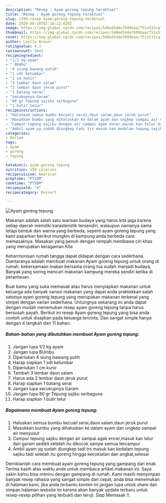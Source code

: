 ```yaml
---
description: "Resep : Ayam goreng tepung teraktual"
title: "Resep : Ayam goreng tepung teraktual"
slug: 1298-resep-ayam-goreng-tepung-teraktual
date: 2020-08-10T02:18:22.828Z
image: https://img-global.cpcdn.com/recipes/540ed54de7b99baa/751x532cq70/ayam-goreng-tepung-foto-resep-utama.jpg
thumbnail: https://img-global.cpcdn.com/recipes/540ed54de7b99baa/751x532cq70/ayam-goreng-tepung-foto-resep-utama.jpg
cover: https://img-global.cpcdn.com/recipes/540ed54de7b99baa/751x532cq70/ayam-goreng-tepung-foto-resep-utama.jpg
author: Luella Brewer
ratingvalue: 4.3
reviewcount: 9841
recipeingredient:
- "1/2 kg ayam"
- " BUmbu"
- "4 siung bawang putih"
- "1 sdt ketumbar"
- "1 cm kunir"
- "3 lembar daun salam"
- "2 lembar daun jeruk purut"
- "1 batang serai"
- "secukupnya Garam"
- "80 gr Tepung sajiku serbaguna"
- "1 butir telur"
recipeinstructions:
- "Haluskan semua bumbu kecuali serai,daun salam,daun jeruk purut"
- "Masukkan bumbu yang dihaluskan ke dalam ayam dan ungkep sampai air menyusut"
- "Campur tepung sajiku dengan air sampai agak encer,masuk kan telur dan garam sedikit setelah itu dikocok sampe semua tercampur"
- "Ambil ayam yg sudah diungkep tadi trs masuk kan kedalam tepung sajiku tadi setelah itu goreng hingga kecoklatan dan angkat,selesai"
categories:
- Recipe
tags:
- ayam
- goreng
- tepung

katakunci: ayam goreng tepung 
nutrition: 159 calories
recipecuisine: American
preptime: "PT15M"
cooktime: "PT56M"
recipeyield: "4"
recipecategory: Dessert

---
```



![Ayam goreng tepung](https://img-global.cpcdn.com/recipes/540ed54de7b99baa/751x532cq70/ayam-goreng-tepung-foto-resep-utama.jpg)

Makanan adalah salah satu warisan budaya yang harus kita jaga karena setiap daerah memiliki karasteristik tersendiri, walaupun namanya sama tetapi bentuk dan warna yang berbeda, seperti ayam goreng tepung yang kami paparkan berikut mungkin di kampung anda berbeda cara memasaknya. Masakan yang penuh dengan rempah membawa ciri khas yang merupakan keragaman Kita



Keharmonisan rumah tangga dapat didapat dengan cara sederhana. Diantaranya adalah membuat makanan Ayam goreng tepung untuk orang di rumah. kebersamaan makan bersama orang tua sudah menjadi budaya, Banyak yang sering mencari makanan kampung mereka sendiri ketika di perantauan.

Buat kamu yang suka memasak atau harus menyiapkan makanan untuk keluarga ada banyak variasi makanan yang dapat anda praktekkan salah satunya ayam goreng tepung yang merupakan makanan terkenal yang simpel dengan varian sederhana. Untungnya sekarang ini anda dapat dengan mudah menemukan resep ayam goreng tepung tanpa harus bersusah payah.
Berikut ini resep Ayam goreng tepung yang bisa anda contoh untuk disajikan pada keluarga tercinta. Dan sangat simple hanya dengan 4 langkah dan 11 bahan.


<!--inarticleads1-->

##### Bahan-bahan yang dibutuhkan membuat Ayam goreng tepung:

1. Jangan lupa 1/2 kg ayam
1. Jangan lupa  BUmbu
1. Diperlukan 4 siung bawang putih
1. Harap siapkan 1 sdt ketumbar
1. Diperlukan 1 cm kunir
1. Tambah 3 lembar daun salam
1. Harus ada 2 lembar daun jeruk purut
1. Harap siapkan 1 batang serai
1. Jangan lupa secukupnya Garam
1. Jangan lupa 80 gr Tepung sajiku serbaguna
1. Harap siapkan 1 butir telur




<!--inarticleads2-->

##### Bagaimana membuat  Ayam goreng tepung:

1. Haluskan semua bumbu kecuali serai,daun salam,daun jeruk purut
1. Masukkan bumbu yang dihaluskan ke dalam ayam dan ungkep sampai air menyusut
1. Campur tepung sajiku dengan air sampai agak encer,masuk kan telur dan garam sedikit setelah itu dikocok sampe semua tercampur
1. Ambil ayam yg sudah diungkep tadi trs masuk kan kedalam tepung sajiku tadi setelah itu goreng hingga kecoklatan dan angkat,selesai




Demikianlah cara membuat ayam goreng tepung yang gampang dan enak. Terima kasih atas waktu anda untuk membaca artikel makanan ini. Saya yakin kamu bisa meniru dengan gampang di rumah. Kami masih menyimpan banyak resep rahasia yang sangat simple dan cepat, anda bisa menemukan di halaman kami, jika anda terbantu konten ini jangan lupa untuk share dan simpan halaman website ini karena akan banyak update terbaru untuk resep-resep pilihan yang terbukti dan teruji. Siap Memasak !!. 
